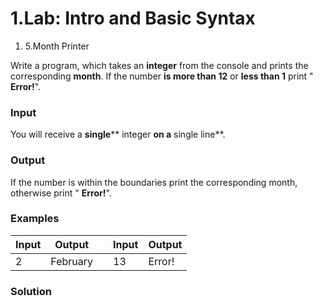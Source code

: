 ﻿# 1.Lab: Intro and Basic Syntax


1. 5.Month Printer

Write a program, which takes an **integer** from the console and prints the corresponding **month**. If the number **is more than 12** or **less than 1** print &quot; **Error!**&quot;.

### Input

You will receive a **single**** integer **on a** single line**.

### Output

If the number is within the boundaries print the corresponding month, otherwise print &quot; **Error!**&quot;.

### Examples

| **Input** | **Output** |   | **Input** | **Output** |
| --- | --- | --- | --- | --- |
| 2 | February |   | 13 | Error! |

### Solution



